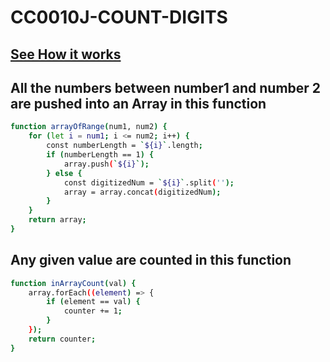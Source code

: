 # CC0010J-COUNT-DIGITS

## [See How it works](https://code-code-team.github.io/CC0010J-COUNT-DIGITS/)

## All the numbers between number1 and number 2 are pushed into an Array in this function

```bash
function arrayOfRange(num1, num2) {
	for (let i = num1; i <= num2; i++) {
		const numberLength = `${i}`.length;
		if (numberLength == 1) {
			array.push(`${i}`);
		} else {
			const digitizedNum = `${i}`.split('');
			array = array.concat(digitizedNum);
		}
	}
	return array;
}
```

## Any given value are counted in this function

```bash
function inArrayCount(val) {
	array.forEach((element) => {
		if (element == val) {
			counter += 1;
		}
	});
	return counter;
}
```
